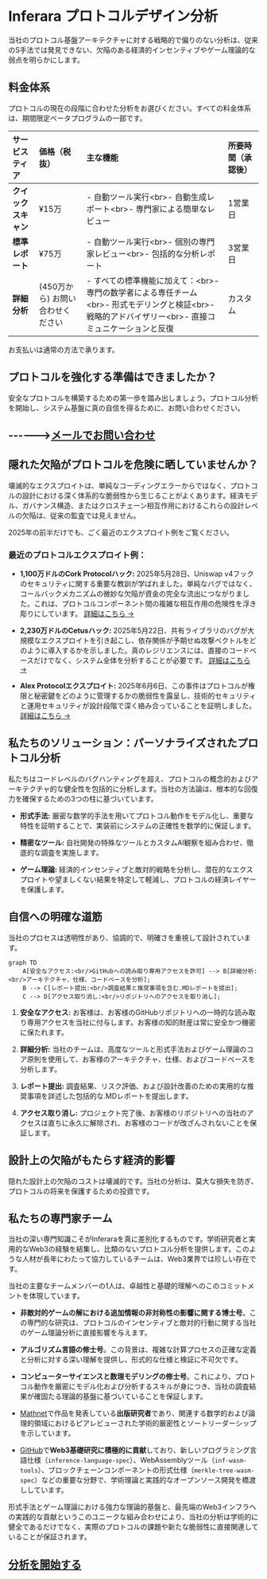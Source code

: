 # Inferara プロトコルデザイン分析

当社のプロトコル基盤アーキテクチャに対する戦略的で偏りのない分析は、従来のS手法では発見できない、欠陥のある経済的インセンティブやゲーム理論的な弱点を明らかにします。

## 料金体系

プロトコルの現在の段階に合わせた分析をお選びください。すべての料金体系は、期間限定ベータプログラムの一部です。

| サービスティア      | 価格（税抜）    | 主な機能                                                                                                                                                                                                                                                             | 所要時間（承認後） |
| :---------------- | :---------- | :----------------------------------------------------------------------------------------------------------------------------------------------------------------------------------------------------------------------------------------------------------------------- | :----------------- |
| **クイックスキャン** | ¥15万    | - 自動ツール実行\<br\>- 自動生成レポート\<br\>- 専門家による簡単なレビュー                                                                                                                                                                                   | 1営業日           |
| **標準レポート** | ¥75万    | - 自動ツール実行\<br\>- 個別の専門家レビュー\<br\>- 包括的な分析レポート                                                                                                                                                                 | 3営業日           |
| **詳細分析** | (450万から) お問い合わせください | - すべての標準機能に加えて：\<br\>- 専門の数学者による専任チーム\<br\>- 形式モデリングと検証\<br\>- 戦略的アドバイザリー\<br\>- 直接コミュニケーションと反復                                                                                       | カスタム               |

お支払いは通常の方法で承ります。

## プロトコルを強化する準備はできましたか？

安全なプロトコルを構築するための第一歩を踏み出しましょう。プロトコル分析を開始し、システム基盤に真の自信を得るために、お問い合わせください。

------>[メールでお問い合わせ](mailto:info@inferara.com)
---

## 隠れた欠陥がプロトコルを危険に晒していませんか？

壊滅的なエクスプロイトは、単純なコーディングエラーからではなく、プロトコルの設計における深く体系的な脆弱性から生じることがよくあります。経済モデル、ガバナンス構造、またはクロスチェーン相互作用におけるこれらの設計レベルの欠陥は、従来の監査では見えません。

2025年の前半だけでも、ごく最近のエクスプロイト例をご覧ください。

### 最近のプロトコルエクスプロイト例：

  * **1,100万ドルのCork Protocolハック:** 2025年5月28日、Uniswap v4フックのセキュリティに関する重要な教訓が学ばれました。単純なバグではなく、コールバックメカニズムの微妙な欠陥が資金の完全な流出につながりました。これは、プロトコルコンポーネント間の複雑な相互作用の危険性を浮き彫りにしています。
    [詳細はこちら →](https://dedaub.com/blog/the-11m-cork-protocol-hack-a-critical-lesson-in-uniswap-v4-hook-security/)

  * **2,230万ドルのCetusハック:** 2025年5月22日、共有ライブラリのバグが大規模なエクスプロイトを引き起こし、依存関係が予期せぬ攻撃ベクトルをどのように導入するかを示しました。真のレジリエンスには、直接のコードベースだけでなく、システム全体を分析することが必要です。
    [詳細はこちら →](https://www.merklescience.com/blog/hack-track-how-a-shared-library-bug-triggered-the-223m-cetus-hack)

  * **Alex Protocolエクスプロイト:** 2025年6月6日、この事件はプロトコルが権限と秘密鍵をどのように管理するかの脆弱性を露呈し、技術的セキュリティと運用セキュリティが設計段階で深く絡み合っていることを証明しました。
    [詳細はこちら →](https://www.onesafe.io/blog/alex-protocol-exploit-lessons-in-defi-security)

## 私たちのソリューション：パーソナライズされたプロトコル分析

私たちはコードレベルのバグハンティングを超え、プロトコルの概念的およびアーキテクチャ的な健全性を包括的に分析します。当社の方法論は、根本的な回復力を確保するための3つの柱に基づいています。

  * **形式手法:** 厳密な数学的手法を用いてプロトコル動作をモデル化し、重要な特性を証明することで、実装前にシステムの正確性を数学的に保証します。

  * **精密なツール:** 自社開発の特殊なツールとカスタムAI観察を組み合わせ、徹底的な調査を実施します。

  * **ゲーム理論:** 経済的インセンティブと敵対的戦略を分析し、潜在的なエクスプロイトや望ましくない結果を特定して軽減し、プロトコルの経済レイヤーを保護します。

## 自信への明確な道筋

当社のプロセスは透明性があり、協調的で、明確さを重視して設計されています。

```mermaid
graph TD
    A[安全なアクセス:<br/>GitHubへの読み取り専用アクセスを許可] --> B[詳細分析:<br/>アーキテクチャ、仕様、コードベースを分析];
    B --> C[レポート提出:<br/>調査結果と推奨事項を含む.MDレポートを提出];
    C --> D[アクセス取り消し:<br/>リポジトリへのアクセスを取り消し];
```

1.  **安全なアクセス:** お客様は、お客様のGitHubリポジトリへの一時的な読み取り専用アクセスを当社に付与します。お客様の知的財産は常に安全かつ機密に保たれます。

2.  **詳細分析:** 当社のチームは、高度なツールと形式手法およびゲーム理論のコア原則を使用して、お客様のアーキテクチャ、仕様、およびコードベースを分析します。

3.  **レポート提出:** 調査結果、リスク評価、および設計改善のための実用的な推奨事項を詳述した包括的な.MDレポートを提出します。

4.  **アクセス取り消し:** プロジェクト完了後、お客様のリポジトリへの当社のアクセスは直ちに永久に解除され、お客様のコードが改ざんされないことを保証します。

## 設計上の欠陥がもたらす経済的影響

隠れた設計上の欠陥のコストは壊滅的です。当社の分析は、莫大な損失を防ぎ、プロトコルの将来を保護するための投資です。

## 私たちの専門家チーム

当社の深い専門知識こそがInferaraを真に差別化するものです。学術研究者と実用的なWeb3の経験を結集し、比類のないプロトコル分析を提供します。このような人材が長年にわたって協力しているチームは、Web3業界では珍しい存在です。

当社の主要なチームメンバーの1人は、卓越性と基礎的理解へのこのコミットメントを体現しています。

  * **非敵対的ゲームの解における追加情報の非対称性の影響に関する博士号**。この専門的な研究は、プロトコルのインセンティブと敵対的行動に関する当社のゲーム理論分析に直接影響を与えます。

  * **アルゴリズム言語の修士号**。この背景は、複雑な計算プロセスの正確な定義と分析に対する深い理解を提供し、形式的な仕様と検証に不可欠です。

  * **コンピューターサイエンスと数理モデリングの修士号**。これにより、プロトコル動作を厳密にモデル化および分析するスキルが身につき、当社の調査結果が確固たる理論的基盤に基づいていることを保証します。

  * [Mathnet](https://www.mathnet.ru/php/person.phtml?option_lang=eng&personid=147678)で作品を発表している**出版研究者**であり、関連する数学的および論理的領域におけるピアレビューされた学術的厳密性とソートリーダーシップを示しています。

  * [GitHub](https://github.com/Inferara)で**Web3基礎研究に積極的に貢献**しており、新しいプログラミング言語仕様（`inference-language-spec`）、WebAssemblyツール（`inf-wasm-tools`）、ブロックチェーンコンポーネントの形式仕様（`merkle-tree-wasm-spec`）などの重要な分野で、学術理論と実践的なオープンソース開発を橋渡ししています。

形式手法とゲーム理論における強力な理論的基盤と、最先端のWeb3インフラへの実践的な貢献というこのユニークな組み合わせにより、当社の分析は学術的に健全であるだけでなく、実際のプロトコルの課題や新たな脆弱性に直接関連していることが保証されます。

## [分析を開始する](mailto:info@inferara.com)

